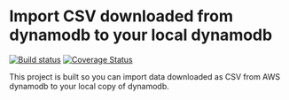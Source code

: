 # Import CSV downloaded from dynamodb to your local dynamodb

[![Build status](https://travis-ci.org/limbuster/import-csv-to-dynamo-db.svg?master)](https://travis-ci.org/limbuster) [![Coverage Status](https://coveralls.io/repos/github/limbuster/import-csv-to-dynamo-db/badge.svg?branch=master)](https://coveralls.io/github/limbuster/import-csv-to-dynamo-db?branch=master)

This project is built so you can import data downloaded as CSV from AWS dynamodb to your local copy of dynamodb.
